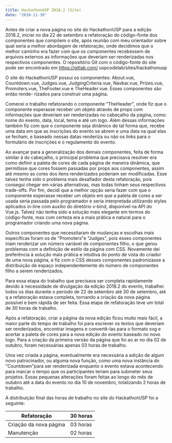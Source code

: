 ```yaml
---
title: HackathonUSP 2018.2 (Site)
date: "2018-11-30"
---
```


Antes de criar a nova página no site do HackathonUSP para a edição 2018.2, iniciei no dia 22 de setembro a refatoração do código-fonte dos componentes que compõem o site, após reunião com meu orientador sobre qual seria a melhor abordagem de refatoração, onde decidimos que o melhor caminho era fazer com que os componentes recebessem de arquivos externos as informações que deveriam ser renderizadas nos respectivos componentes. O repositório Git com o código-fonte do site pode ser encontrado em https://gitlab.com/ uspcodelab/sites/hackathonusp

O site do HackathonUSP possui os componentes: About.vue, Countdown.vue, Judges.vue, JudgingCriteria.vue, Navbar.vue, Prizes.vue, Promoters.vue, TheFooter.vue e TheHeader.vue. Esses componentes são então rende- rizados para construir uma página.

Comecei o trabalho refatorando o componente "TheHeader", onde fiz que o componente esperasse receber um objeto através de props com informações que deveriam ser renderizadas no cabeçalho da página, como: nome do evento, data, local, tema e até um logo. Além dessas informações também fiz com que o componente seja dinâmico de tal forma que, recebe uma data em que as inscrições do evento se abrem e uma data na qual elas se fecham, e baseado nessas datas renderiza ou não os links para o formulário de inscrições e o regulamento do evento.

Ao avançar para a generalização dos demais componentes, feita de forma similar à do cabeçalho, o principal problema que precisava resolver era como definir a paleta de cores de cada página de maneira dinâmica, que permitisse que cores fossem passadas por props aos componentes, assim até mesmo as cores dos itens renderizados poderiam ser modificadas. Esse talvez tenha sido o problema mais desafiador desta refatoração, pois consegui chegar em várias alternativas, mas todas tinham seus respectivos trade-offs. Por fim, decidi que a melhor opção seria fazer com que o componente esperasse receber um objeto em que a paleta de cores a ser usada seria passada pelo programador e seria interpretada utilizando styles aplicados in-line com auxílio do diretório v-bind, disponível na API do Vue.js. Talvez não tenha sido a solução mais elegante em termos do código-fonte, mas com certeza era a mais prática e natural para o programador criando uma nova página.

Outros componentes que necessitaram de mudanças e escolhas mais específicas foram os de "Promoters"e "Judges", pois esses componentes iriam renderizar um número variável de componentes filho, o que gerou problemas com a definição de estilo da página com CSS. Novamente dei preferência à solução mais prática e intuitiva do ponto de vista do criador de uma nova página, e fiz com o CSS desses componentes padronizasse a distribuição de espaço independentemente do número de componentes filho a serem renderizados.

Para essa etapa do trabalho que precisava ser completa rapidamente devido à necessidade de divulgação da edição 2018.2 do evento, trabalhei todos os dias durante o período de 22 de setembro até 30 de setembro, até q a refatoração estava completa, tornando a criação da nova página possível e bem rápida de ser feita. Essa etapa de refatoração teve um total de 30 horas de trabalho.

Após a refatoração, criar a página da nova edição ficou muito mais fácil, a maior parte do tempo de trabalho foi para escrever os textos que deveriam ser renderizados, encontrar imagens e convertê-las para o formato svg e acertar a paleta de cores para a nova edição do evento baseado no novo logo. Para a criação da primeira versão da página que foi ao ar no dia 02 de outubro, foram necessárias apenas 03 horas de trabalho.

Uma vez criada a página, eventualmente era necessária a adição de algum novo patrocinador, ou alguma nova função, como uma nova instância do "Countdown"para ser renderizada enquanto o evento estava acontecendo para marcar o tempo que os participantes teriam para submeter seus projetos. Essas pequenas alterações foram feitas ao longo do mês de outubro até a data do evento no dia 10 de novembro, totalizando 2 horas de trabalho.

A distribuição final das horas de trabalho no site do HackathonUSP foi a seguinte:

| Refatoração            | 30 horas |
|------------------------|----------|
| Criação da nova página | 03 horas |
| Manutenção             | 02 horas |